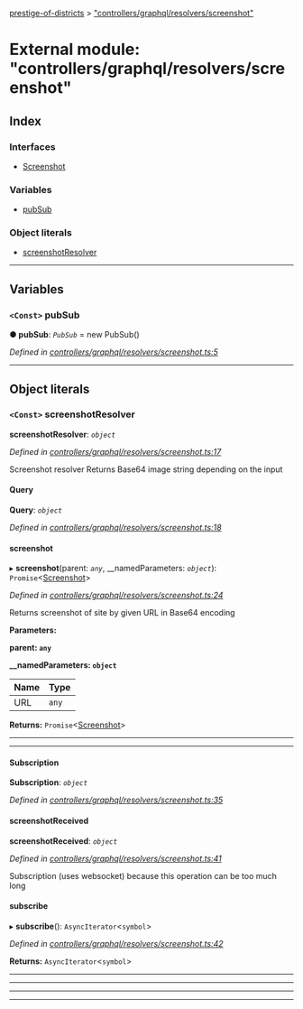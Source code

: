 [prestige-of-districts](../README.md) > ["controllers/graphql/resolvers/screenshot"](../modules/_controllers_graphql_resolvers_screenshot_.md)

# External module: "controllers/graphql/resolvers/screenshot"

## Index

### Interfaces

* [Screenshot](../interfaces/_controllers_graphql_resolvers_screenshot_.screenshot.md)

### Variables

* [pubSub](_controllers_graphql_resolvers_screenshot_.md#pubsub)

### Object literals

* [screenshotResolver](_controllers_graphql_resolvers_screenshot_.md#screenshotresolver)

---

## Variables

<a id="pubsub"></a>

### `<Const>` pubSub

**● pubSub**: *`PubSub`* =  new PubSub()

*Defined in [controllers/graphql/resolvers/screenshot.ts:5](https://github.com/YarosJ/prestige-of-districts/blob/a1ae45e/controllers/graphql/resolvers/screenshot.ts#L5)*

___

## Object literals

<a id="screenshotresolver"></a>

### `<Const>` screenshotResolver

**screenshotResolver**: *`object`*

*Defined in [controllers/graphql/resolvers/screenshot.ts:17](https://github.com/YarosJ/prestige-of-districts/blob/a1ae45e/controllers/graphql/resolvers/screenshot.ts#L17)*

Screenshot resolver Returns Base64 image string depending on the input

<a id="screenshotresolver.query"></a>

####  Query

**Query**: *`object`*

*Defined in [controllers/graphql/resolvers/screenshot.ts:18](https://github.com/YarosJ/prestige-of-districts/blob/a1ae45e/controllers/graphql/resolvers/screenshot.ts#L18)*

<a id="screenshotresolver.query.screenshot-1"></a>

####  screenshot

▸ **screenshot**(parent: *`any`*, __namedParameters: *`object`*): `Promise`<[Screenshot](../interfaces/_controllers_graphql_resolvers_screenshot_.screenshot.md)>

*Defined in [controllers/graphql/resolvers/screenshot.ts:24](https://github.com/YarosJ/prestige-of-districts/blob/a1ae45e/controllers/graphql/resolvers/screenshot.ts#L24)*

Returns screenshot of site by given URL in Base64 encoding

**Parameters:**

**parent: `any`**

**__namedParameters: `object`**

| Name | Type |
| ------ | ------ |
| URL | `any` |

**Returns:** `Promise`<[Screenshot](../interfaces/_controllers_graphql_resolvers_screenshot_.screenshot.md)>

___

___
<a id="screenshotresolver.subscription"></a>

####  Subscription

**Subscription**: *`object`*

*Defined in [controllers/graphql/resolvers/screenshot.ts:35](https://github.com/YarosJ/prestige-of-districts/blob/a1ae45e/controllers/graphql/resolvers/screenshot.ts#L35)*

<a id="screenshotresolver.subscription.screenshotreceived"></a>

####  screenshotReceived

**screenshotReceived**: *`object`*

*Defined in [controllers/graphql/resolvers/screenshot.ts:41](https://github.com/YarosJ/prestige-of-districts/blob/a1ae45e/controllers/graphql/resolvers/screenshot.ts#L41)*

Subscription (uses websocket) because this operation can be too much long

<a id="screenshotresolver.subscription.screenshotreceived.subscribe"></a>

####  subscribe

▸ **subscribe**(): `AsyncIterator`<`symbol`>

*Defined in [controllers/graphql/resolvers/screenshot.ts:42](https://github.com/YarosJ/prestige-of-districts/blob/a1ae45e/controllers/graphql/resolvers/screenshot.ts#L42)*

**Returns:** `AsyncIterator`<`symbol`>

___

___

___

___

